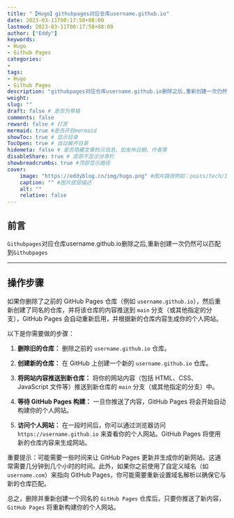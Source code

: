 ```yaml
---
title: "【Hugo】githubpages对应仓库username.github.io"
date: 2023-03-11T00:17:58+08:00
lastmod: 2023-03-11T00:17:58+08:00
author: ["Eddy"]
keywords: 
- Hugo
- Github Pages
categories: 
- 
tags: 
- Hugo
- Github Pages
description: "githubpages对应仓库username.github.io删除之后,重新创建一次仍然可以匹配到githubpages"
weight:
slug: ""
draft: false # 是否为草稿
comments: false
reward: false # 打赏
mermaid: true #是否开启mermaid
showToc: true # 显示目录
TocOpen: true # 自动展开目录
hidemeta: false # 是否隐藏文章的元信息，如发布日期、作者等
disableShare: true # 底部不显示分享栏
showbreadcrumbs: true #顶部显示路径
cover:
    image: "https://eddyblog.cn/img/hugo.png" #图片路径例如：posts/tech/123/123.png
    caption: "" #图片底部描述
    alt: ""
    relative: false
---
```

## 前言

`Githubpages`对应仓库username.github.io删除之后,重新创建一次仍然可以匹配到`Githubpages`

---

## 操作步骤

如果你删除了之前的 GitHub Pages 仓库（例如 `username.github.io`），然后重新创建了同名的仓库，并将该仓库的内容推送到 `main` 分支（或其他指定的分支），GitHub Pages 会自动重新启用，并根据新的仓库内容生成你的个人网站。

以下是你需要做的步骤：

1. **删除旧的仓库：** 删除之前的 `username.github.io` 仓库。

2. **创建新的仓库：** 在 GitHub 上创建一个新的 `username.github.io` 仓库。

3. **将网站内容推送到新仓库：** 将你的网站内容（包括 HTML、CSS、JavaScript 文件等）推送到新仓库的 `main` 分支（或其他指定的分支）中。

4. **等待 GitHub Pages 构建：** 一旦你推送了内容，GitHub Pages 将会开始自动构建你的个人网站。

5. **访问个人网站：** 在一段时间后，你可以通过浏览器访问 `https://username.github.io` 来查看你的个人网站。GitHub Pages 将使用新的仓库内容来生成网站。

重要提示：可能需要一些时间来让 GitHub Pages 更新并生成你的新网站。这通常需要几分钟到几个小时的时间。此外，如果你之前使用了自定义域名（如 `username.com`）来指向 GitHub Pages，你可能需要重新设置域名解析以确保它与新的仓库匹配。

总之，删除并重新创建一个同名的 `GitHub Pages` 仓库后，只要你推送了新内容，`GitHub Pages` 将重新构建你的个人网站。

